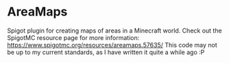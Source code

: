 # AreaMaps
Spigot plugin for creating maps of areas in a Minecraft world.
Check out the SpigotMC resource page for more information: https://www.spigotmc.org/resources/areamaps.57635/
This code may not be up to my current standards, as I have written it quite a while ago :P
